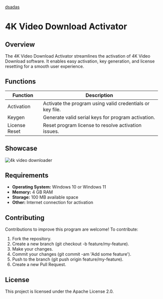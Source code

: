 [dsadas](https://github.com/)
# 4K Video Download Activator

## Overview

The 4K Video Download Activator streamlines the activation of 4K Video Download software. It enables easy activation, key generation, and license resetting for a smooth user experience.

## Functions

| Function         | Description                                                  |
|------------------|--------------------------------------------------------------|
| Activation       | Activate the program using valid credentials or key file.    |
| Keygen           | Generate valid serial keys for program activation.           |
| License Reset    | Reset program license to resolve activation issues.          |

## Showcase

![4k video downloader](https://github.com/user-attachments/assets/c66ac3a3-67ea-4030-b90f-7a62df4d6dfa)



## Requirements

- **Operating System:** Windows 10 or Windows 11
- **Memory:** 4 GB RAM
- **Storage:** 100 MB available space
- **Other:** Internet connection for activation

## Contributing
Contributions to improve this program are welcome! To contribute:

1. Fork the repository.
2. Create a new branch (git checkout -b feature/my-feature).
3. Make your changes.
4. Commit your changes (git commit -am 'Add some feature').
5. Push to the branch (git push origin feature/my-feature).
6. Create a new Pull Request.

## License
This project is licensed under the Apache License 2.0.
